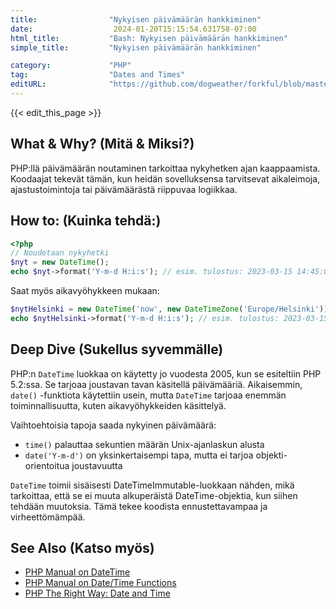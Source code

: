 ```yaml
---
title:                "Nykyisen päivämäärän hankkiminen"
date:                  2024-01-20T15:15:54.631758-07:00
html_title:           "Bash: Nykyisen päivämäärän hankkiminen"
simple_title:         "Nykyisen päivämäärän hankkiminen"

category:             "PHP"
tag:                  "Dates and Times"
editURL:              "https://github.com/dogweather/forkful/blob/master/content/fi/php/getting-the-current-date.md"
---
```


{{< edit_this_page >}}

## What & Why? (Mitä & Miksi?)
PHP:llä päivämäärän noutaminen tarkoittaa nykyhetken ajan kaappaamista. Koodaajat tekevät tämän, kun heidän sovelluksensa tarvitsevat aikaleimoja, ajastustoimintoja tai päivämäärästä riippuvaa logiikkaa.

## How to: (Kuinka tehdä:)
```PHP
<?php
// Noudetaan nykyhetki
$nyt = new DateTime();
echo $nyt->format('Y-m-d H:i:s'); // esim. tulostus: 2023-03-15 14:45:02
```

Saat myös aikavyöhykkeen mukaan:
```PHP
$nytHelsinki = new DateTime('now', new DateTimeZone('Europe/Helsinki'));
echo $nytHelsinki->format('Y-m-d H:i:s'); // esim. tulostus: 2023-03-15 16:45:02
```

## Deep Dive (Sukellus syvemmälle)
PHP:n `DateTime` luokkaa on käytetty jo vuodesta 2005, kun se esiteltiin PHP 5.2:ssa. Se tarjoaa joustavan tavan käsitellä päivämääriä. Aikaisemmin, `date()` -funktiota käytettiin usein, mutta `DateTime` tarjoaa enemmän toiminnallisuutta, kuten aikavyöhykkeiden käsittelyä.

Vaihtoehtoisia tapoja saada nykyinen päivämäärä:
- `time()` palauttaa sekuntien määrän Unix-ajanlaskun alusta
- `date('Y-m-d')` on yksinkertaisempi tapa, mutta ei tarjoa objekti-orientoitua joustavuutta

`DateTime` toimii sisäisesti DateTimeImmutable-luokkaan nähden, mikä tarkoittaa, että se ei muuta alkuperäistä DateTime-objektia, kun siihen tehdään muutoksia. Tämä tekee koodista ennustettavampaa ja virheettömämpää.

## See Also (Katso myös)
- [PHP Manual on DateTime](https://www.php.net/manual/en/class.datetime.php)
- [PHP Manual on Date/Time Functions](https://www.php.net/manual/en/ref.datetime.php)
- [PHP The Right Way: Date and Time](https://phptherightway.com/#date_and_time)
